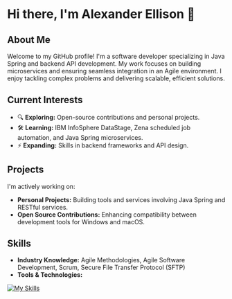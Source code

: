 # Hi there, I'm Alexander Ellison 👋

## About Me
Welcome to my GitHub profile! I'm a software developer specializing in Java Spring and backend API development. My work focuses on building microservices and ensuring seamless integration in an Agile environment. I enjoy tackling complex problems and delivering scalable, efficient solutions.

## Current Interests
- 🔍 **Exploring:** Open-source contributions and personal projects.
- 🛠 **Learning:** IBM InfoSphere DataStage, Zena scheduled job automation, and Java Spring microservices.
- ⚡ **Expanding:** Skills in backend frameworks and API design.

## Projects
I'm actively working on:
- **Personal Projects:** Building tools and services involving Java Spring and RESTful services.
- **Open Source Contributions:** Enhancing compatibility between development tools for Windows and macOS.

## Skills
- **Industry Knowledge:** Agile Methodologies, Agile Software Development, Scrum, Secure File Transfer Protocol (SFTP)
- **Tools & Technologies:**

[![My Skills](https://skillicons.dev/icons?i=apple,azure,bash,bootstrap,c,cs,dotnet,gherkin,git,html,idea,java,js,jenkins,kafka,maven,md,postman,powershell,py,rails,redhat,ruby,spring,sqlite,vscode,vue,windows&perline=14)](https://skillicons.dev)
